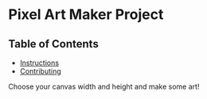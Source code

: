 # Pixel Art Maker Project

## Table of Contents

* [Instructions](#instructions)
* [Contributing](#contributing)

Choose your canvas width and height and make some art!
